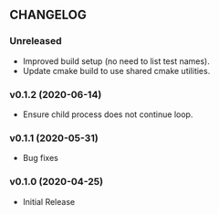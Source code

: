 ## CHANGELOG

### Unreleased

* Improved build setup (no need to list test names).
* Update cmake build to use shared cmake utilities.

### v0.1.2 (2020-06-14)

* Ensure child process does not continue loop.

### v0.1.1 (2020-05-31)

* Bug fixes

### v0.1.0 (2020-04-25)

* Initial Release
